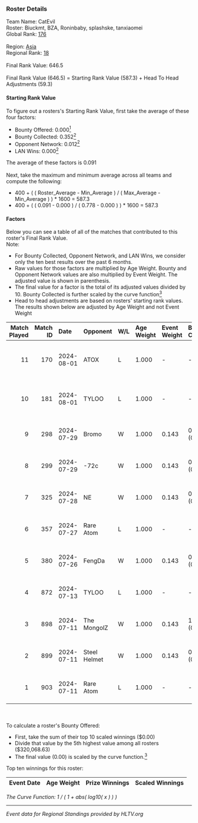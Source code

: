 ### Roster Details<br />
Team Name: CatEvil<br />
Roster: Biuckmt, BZA, Roninbaby, splashske, tanxiaomei<br />
Global Rank: [176](../../standings_global_2024_08_06.md)<br />
<br />
Region: [Asia]( ../../standings_asia_2024_08_06.md)<br />
Regional Rank: [18]( ../../standings_asia_2024_08_06.md)<br />
<br />
Final Rank Value:  646.5<br />
<br />
Final Rank Value (646.5) = Starting Rank Value (587.3) + Head To Head Adjustments (59.3)<br />

#### Starting Rank Value<br />
To figure out a rosters's Starting Rank Value, first take the average of these four factors:<br />
- Bounty Offered: 0.000[<sup>1</sup>](#table2)
- Bounty Collected: 0.352[<sup>2</sup>](#table1)
- Opponent Network: 0.012[<sup>2</sup>](#table1)
- LAN Wins: 0.000[<sup>2</sup>](#table1)

The average of these factors is 0.091<br />
<br />
Next, take the maximum and minimum average across all teams and compute the following:<br />
- 400 + ( ( Roster_Average - Min_Average ) / ( Max_Average - Min_Average ) ) * 1600 = 587.3
- 400 + ( ( 0.091 - 0.000 ) / ( 0.778 - 0.000 ) ) * 1600 = 587.3


#### Factors<br />
Below you can see a table of all of the matches that contributed to this roster's Final Rank Value.<br />
Note:<br />

- For Bounty Collected, Opponent Network, and LAN Wins, we consider only the ten best results over the past 6 months.
- Raw values for those factors are multiplied by Age Weight. Bounty and Opponent Network values are also multiplied by Event Weight. The adjusted value is shown in parenthesis.
- The final value for a factor is the total of its adjusted values divided by 10. Bounty Collected is further scaled by the curve function[<sup>3</sup>](#curveFunction)
- Head to head adjustments are based on rosters' starting rank values. The results shown below are adjusted by Age Weight and not Event Weight
<span id="table1"></span><br />


| Match Played | Match ID | Date       | Opponent     | W/L | Age Weight | Event Weight | Bounty Collected | Opponent Network | LAN Wins  | H2H Adj. | Roster                                         |
| -: | -: | :- | :- | :- | :- | :- | :- | :- | :- | -: | :- |
|           11 |      170 | 2024-08-01 | ATOX         | L   | 1.000      | -            | -                | -                | -         |    -6.68 | Biuckmt, BZA, Roninbaby, splashske, tanxiaomei |
|           10 |      181 | 2024-08-01 | TYLOO        | L   | 1.000      | -            | -                | -                | -         |    -4.41 | Biuckmt, BZA, Roninbaby, splashske, tanxiaomei |
|            9 |      298 | 2024-07-29 | Bromo        | W   | 1.000      | 0.143        | 0.000 (0.000)    | 0.115 (0.016)    | 0 (0.000) |    10.40 | Biuckmt, BZA, lan, Roninbaby, tanxiaomei       |
|            8 |      299 | 2024-07-29 | -72c         | W   | 1.000      | 0.143        | 0.003 (0.000)    | 0.038 (0.005)    | 0 (0.000) |    15.59 | Biuckmt, BZA, lan, Roninbaby, tanxiaomei       |
|            7 |      325 | 2024-07-28 | NE           | W   | 1.000      | 0.143        | 0.000 (0.000)    | 0.000 (0.000)    | 0 (0.000) |     6.64 | Biuckmt, BZA, lan, Roninbaby, tanxiaomei       |
|            6 |      357 | 2024-07-27 | Rare Atom    | L   | 1.000      | -            | -                | -                | -         |    -5.28 | Biuckmt, BZA, lan, Roninbaby, tanxiaomei       |
|            5 |      380 | 2024-07-26 | FengDa       | W   | 1.000      | 0.143        | 0.000 (0.000)    | 0.000 (0.000)    | 0 (0.000) |     6.80 | Biuckmt, BZA, lan, Roninbaby, tanxiaomei       |
|            4 |      872 | 2024-07-13 | TYLOO        | L   | 1.000      | -            | -                | -                | -         |    -3.52 | Biuckmt, BZA, lan, Roninbaby, tanxiaomei       |
|            3 |      898 | 2024-07-11 | The MongolZ  | W   | 1.000      | 0.143        | 1.000 (0.143)    | 0.694 (0.099)    | 0 (0.000) |    31.46 | Biuckmt, BZA, lan, Roninbaby, tanxiaomei       |
|            2 |      899 | 2024-07-11 | Steel Helmet | W   | 1.000      | 0.143        | 0.005 (0.001)    | 0.000 (0.000)    | 0 (0.000) |    14.07 | Biuckmt, BZA, lan, Roninbaby, tanxiaomei       |
|            1 |      903 | 2024-07-11 | Rare Atom    | L   | 1.000      | -            | -                | -                | -         |    -5.79 | Biuckmt, BZA, lan, Roninbaby, tanxiaomei       |

<br />
<span id="table2"></span><br />
To calculate a roster's Bounty Offered:<br />

- First, take the sum of their top 10 scaled winnings ($0.00)
- Divide that value by the 5th highest value among all rosters ($320,068.63)
- The final value (0.00) is scaled by the curve function.[<sup>3</sup>](#curveFunction)

Top ten winnings for this roster:<br />

| Event Date | Age Weight | Prize Winnings | Scaled Winnings |
| :- | -: | :- | :- |


<span id="curveFunction"></span>_The Curve Function: 1 / ( 1 + abs( log10( x ) ) )_<br />

---
_Event data for Regional Standings provided by HLTV.org_<br />
